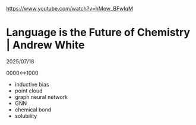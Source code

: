 https://www.youtube.com/watch?v=hMow_BFwIqM

# Language is the Future of Chemistry | Andrew White

2025/07/18

0000<->1000

- inductive bias
- point cloud
- graph neural network
- GNN
- chemical bond
- solubility
